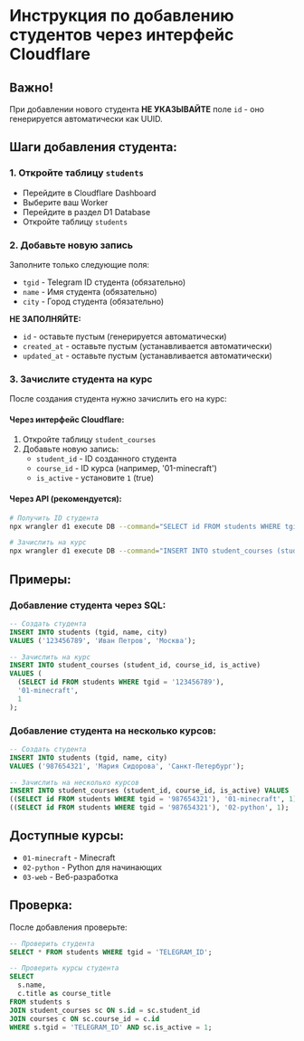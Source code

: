 # Инструкция по добавлению студентов через интерфейс Cloudflare

## Важно!
При добавлении нового студента **НЕ УКАЗЫВАЙТЕ** поле `id` - оно генерируется автоматически как UUID.

## Шаги добавления студента:

### 1. Откройте таблицу `students`
- Перейдите в Cloudflare Dashboard
- Выберите ваш Worker
- Перейдите в раздел D1 Database
- Откройте таблицу `students`

### 2. Добавьте новую запись
Заполните только следующие поля:
- `tgid` - Telegram ID студента (обязательно)
- `name` - Имя студента (обязательно)  
- `city` - Город студента (обязательно)

**НЕ ЗАПОЛНЯЙТЕ:**
- `id` - оставьте пустым (генерируется автоматически)
- `created_at` - оставьте пустым (устанавливается автоматически)
- `updated_at` - оставьте пустым (устанавливается автоматически)

### 3. Зачислите студента на курс
После создания студента нужно зачислить его на курс:

#### Через интерфейс Cloudflare:
1. Откройте таблицу `student_courses`
2. Добавьте новую запись:
   - `student_id` - ID созданного студента
   - `course_id` - ID курса (например, '01-minecraft')
   - `is_active` - установите `1` (true)

#### Через API (рекомендуется):
```bash
# Получить ID студента
npx wrangler d1 execute DB --command="SELECT id FROM students WHERE tgid = 'TELEGRAM_ID';" --remote

# Зачислить на курс
npx wrangler d1 execute DB --command="INSERT INTO student_courses (student_id, course_id, is_active) VALUES ('STUDENT_ID', '01-minecraft', 1);" --remote
```

## Примеры:

### Добавление студента через SQL:
```sql
-- Создать студента
INSERT INTO students (tgid, name, city) 
VALUES ('123456789', 'Иван Петров', 'Москва');

-- Зачислить на курс
INSERT INTO student_courses (student_id, course_id, is_active) 
VALUES (
  (SELECT id FROM students WHERE tgid = '123456789'), 
  '01-minecraft', 
  1
);
```

### Добавление студента на несколько курсов:
```sql
-- Создать студента
INSERT INTO students (tgid, name, city) 
VALUES ('987654321', 'Мария Сидорова', 'Санкт-Петербург');

-- Зачислить на несколько курсов
INSERT INTO student_courses (student_id, course_id, is_active) VALUES 
((SELECT id FROM students WHERE tgid = '987654321'), '01-minecraft', 1),
((SELECT id FROM students WHERE tgid = '987654321'), '02-python', 1);
```

## Доступные курсы:
- `01-minecraft` - Minecraft
- `02-python` - Python для начинающих  
- `03-web` - Веб-разработка

## Проверка:
После добавления проверьте:
```sql
-- Проверить студента
SELECT * FROM students WHERE tgid = 'TELEGRAM_ID';

-- Проверить курсы студента
SELECT 
  s.name,
  c.title as course_title
FROM students s
JOIN student_courses sc ON s.id = sc.student_id
JOIN courses c ON sc.course_id = c.id
WHERE s.tgid = 'TELEGRAM_ID' AND sc.is_active = 1;
``` 